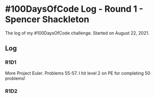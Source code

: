 # #100DaysOfCode Log - Round 1 - Spencer Shackleton

The log of my #100DaysOfCode challenge. Started on August 22, 2021.

## Log

### R1D1 
More Project Euler. Problems 55-57. I hit level 2 on PE for completing 50 problems!

### R1D2
